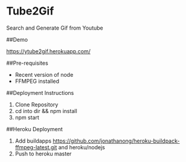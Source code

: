 # Tube2Gif
Search and Generate Gif from Youtube

##Demo

https://ytube2gif.herokuapp.com/

##Pre-requisites
* Recent version of node 
* FFMPEG installed

##Deployment Instructions
1. Clone Repository
3. cd into dir && npm install
4. npm start

##Heroku Deployment
1. Add buildapps https://github.com/jonathanong/heroku-buildpack-ffmpeg-latest.git and heroku/nodejs
2. Push to heroku master

